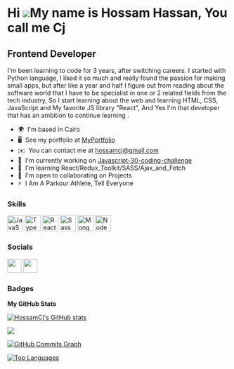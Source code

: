 Hi ![](https://user-images.githubusercontent.com/18350557/176309783-0785949b-9127-417c-8b55-ab5a4333674e.gif)My name is Hossam Hassan, You call me Cj
=====================================================================================================================================================

Frontend Developer
------------------

I'm been learning to code for 3 years, after switching careers. I started with Python language, I liked it so much and really found the passion for making small apps, but after like a year and half I figure out from reading about the software world that I have to be specialist in one or 2 related fields from the tech industry, So I start learning about the web and learning HTML, CSS, JavaScript and My favorite JS library "React", And Yes I'm that developer that has an ambition to continue learning .

* 🌍  I'm based in Cairo
* 🖥️  See my portfolio at [MyPortfolio](http://cj-portfolio1.netlify.app)
* ✉️  You can contact me at [hossamcj@gmail.com](mailto:hossamcj@gmail.com)
* 🚀  I'm currently working on [Javascript-30-coding-challenge](http://github.com/HossamCj/javascript-30-coding-challenge)
* 🧠  I'm learning React/Redux\_Toolkit/SASS/Ajax\_and\_Fetch
* 🤝  I'm open to collaborating on Projects
* ⚡  I Am A Parkour Athlete, Tell Everyone

### Skills


<p align="left">
<a href="https://developer.mozilla.org/en-US/docs/Web/JavaScript" target="_blank" rel="noreferrer"><img src="https://raw.githubusercontent.com/danielcranney/readme-generator/main/public/icons/skills/javascript-colored.svg" width="36" height="36" alt="JavaScript" /></a>
<a href="https://www.typescriptlang.org/" target="_blank" rel="noreferrer"><img src="https://raw.githubusercontent.com/danielcranney/readme-generator/main/public/icons/skills/typescript-colored.svg" width="36" height="36" alt="TypeScript" /></a>
<a href="https://reactjs.org/" target="_blank" rel="noreferrer"><img src="https://raw.githubusercontent.com/danielcranney/readme-generator/main/public/icons/skills/react-colored.svg" width="36" height="36" alt="React" /></a>
<a href="https://sass-lang.com/" target="_blank" rel="noreferrer"><img src="https://raw.githubusercontent.com/danielcranney/readme-generator/main/public/icons/skills/sass-colored.svg" width="36" height="36" alt="Sass" /></a>
<a href="https://www.mongodb.com/" target="_blank" rel="noreferrer"><img src="https://raw.githubusercontent.com/danielcranney/readme-generator/main/public/icons/skills/mongodb-colored.svg" width="36" height="36" alt="MongoDB" /></a>
<a href="https://nodejs.org/en/" target="_blank" rel="noreferrer"><img src="https://raw.githubusercontent.com/danielcranney/readme-generator/main/public/icons/skills/nodejs-colored.svg" width="36" height="36" alt="NodeJS" /></a>
</p>


### Socials

<p align="left"> <a href="https://www.github.com/HossamCj" target="_blank" rel="noreferrer"><img src="https://raw.githubusercontent.com/danielcranney/readme-generator/main/public/icons/socials/github.svg" width="32" height="32" /></a> <a href="https://www.linkedin.com/in/hossam-hassan-mohamed-738420145/" target="_blank" rel="noreferrer"><img src="https://raw.githubusercontent.com/danielcranney/readme-generator/main/public/icons/socials/linkedin.svg" width="32" height="32" /></a></p>

### Badges

<b>My GitHub Stats</b>

<a href="http://www.github.com/HossamCj"><img src="https://github-readme-stats.vercel.app/api?username=HossamCj&show_icons=true&hide=&count_private=true&title_color=0891b2&text_color=ffffff&icon_color=0891b2&bg_color=1c1917&hide_border=true&show_icons=true" alt="HossamCj's GitHub stats" /></a>

<a href="http://www.github.com/HossamCj"><img src="https://github-readme-streak-stats.herokuapp.com/?user=HossamCj&stroke=ffffff&background=1c1917&ring=0891b2&fire=0891b2&currStreakNum=ffffff&currStreakLabel=0891b2&sideNums=ffffff&sideLabels=ffffff&dates=ffffff&hide_border=true" /></a>

<a href="http://www.github.com/HossamCj"><img src="https://github-readme-activity-graph.cyclic.app/graph?username=HossamCj&bg_color=1c1917&color=ffffff&line=0891b2&point=ffffff&area_color=1c1917&area=true&hide_border=true&custom_title=GitHub%20Commits%20Graph" alt="GitHub Commits Graph" /></a>

<a href="https://github.com/HossamCj" align="left"><img src="https://github-readme-stats.vercel.app/api/top-langs/?username=HossamCj&langs_count=10&title_color=0891b2&text_color=ffffff&icon_color=0891b2&bg_color=1c1917&hide_border=true&locale=en&custom_title=Top%20%Languages" alt="Top Languages" /></a>
